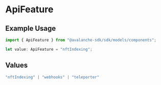 # ApiFeature

## Example Usage

```typescript
import { ApiFeature } from "@avalanche-sdk/sdk/models/components";

let value: ApiFeature = "nftIndexing";
```

## Values

```typescript
"nftIndexing" | "webhooks" | "teleporter"
```
